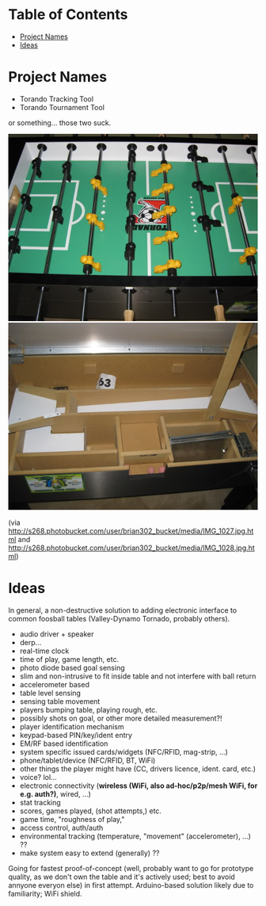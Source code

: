 # Table of Contents
 * [Project Names](#project-names)
 * [Ideas](#ideas)

# Project Names

 * Torando Tracking Tool
 * Torando Tournament Tool

or something... those two suck.


![Valley-Dynamo Tornado T-2000, Table top](t_2000_top.jpg)
![Valley-Dynamo Tornado T-2000, Table chest](t_2000_chest.jpg)

(via http://s268.photobucket.com/user/brian302_bucket/media/IMG_1027.jpg.html and http://s268.photobucket.com/user/brian302_bucket/media/IMG_1028.jpg.html)

# Ideas

In general, a non-destructive solution to adding electronic interface to common foosball tables (Valley-Dynamo Tornado,
probably others).

 - audio driver + speaker
  - derp...
 - real-time clock
  - time of play, game length, etc.
 - photo diode based goal sensing
  - slim and non-intrusive to fit inside table and not interfere with ball return
 - accelerometer based
  - table level sensing
  - sensing table movement
   - players bumping table, playing rough, etc.
   - possibly shots on goal, or other more detailed measurement?!
 - player identification mechanism
  - keypad-based PIN/key/ident entry
  - EM/RF based identification
   - system specific issued cards/widgets (NFC/RFID, mag-strip, ...)
   - phone/tablet/device (NFC/RFID, BT, WiFi)
   - other things the player might have (CC, drivers licence, ident. card, etc.)
  - voice?  lol...
 - electronic connectivity (**wireless (WiFi, also ad-hoc/p2p/mesh WiFi, for e.g. auth?)**, wired, ...)
  - stat tracking
   - scores, games played, (shot attempts,) etc.
   - game time, "roughness of play,"
  - access control, auth/auth
  - environmental tracking (temperature, "movement" (accelerometer), ...) ??
   - make system easy to extend (generally) ??

Going for fastest proof-of-concept (well, probably want to go for prototype quality, as we don't own the table and it's
actively used; best to avoid annyone everyon else) in first attempt.  Arduino-based solution likely due to familiarity;
WiFi shield.
